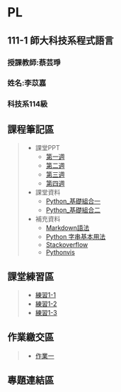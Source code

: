 # PL
## 111-1 師大科技系程式語言
### 授課教師:蔡芸琤
### 姓名:李苡嘉
### 科技系114級
## 課程筆記區
>* 課堂PPT
>    + [第一週](https://docs.google.com/presentation/d/e/2PACX-1vS_11f3KIeNeqmInAKfHaDzOTxK_ff05aI3H3hanLX1qI6Z8iHhbOfqEUgl3Gzx3s1pYtjIZcdzECSP/pub?start=false&loop=false&delayms=3000&slide=id.p)
>    + [第二週](https://docs.google.com/presentation/d/e/2PACX-1vQa2_6HxpBPDUjViqvd82AqQfnywwWwETU60fLexCe7ADD8A7kHkpGjkmO6kCSYyw-AFrSCfG3THXiA/pub?start=false&loop=false&delayms=3000&slide=id.p)
>    + [第三週](https://docs.google.com/presentation/d/e/2PACX-1vSAw9A5Eu_lHKzShkG8CacnBGk4xauhztCRro8AaxmllMd-gGR3iZpgeV2q8Yz4Fm7CRgfW7fmZSnTJ/pub?start=false&loop=false&delayms=3000&slide=id.p)
>    + [第四週](https://docs.google.com/presentation/d/e/2PACX-1vRR3pc8mhMsa4xByYW6vKqtJiJCsAaeLLCvmRVf3RquXZDwY3yk0H9vcF3CGwkVh5ypqe5Yto0-E88d/pub?start=false&loop=false&delayms=3000&slide=id.p)
>* 課堂資料
>    + [Python_基礎組合一](https://github.com/pecu/LawTech/tree/main/Learning-Materials/C1_Python_基礎_01)
>    + [Python_基礎組合二](https://github.com/pecu/LawTech/tree/main/Learning-Materials/C1_Python_基礎_02)
>* 補充資料
>    + [Markdown語法](https://markdown.tw)
>    + [Python 字串基本用法](https://shengyu7697.github.io/python-str/)
>    + [Stackoverflow](https://stackoverflow.com/questions/21448225/getting-indices-of-true-values-in-a-boolean-list)
>    + [Pythonvis](https://pythonviz.com/basic/python-compare-lists-intersection-difference/)
## 課堂練習區
>* [練習1-1](https://github.com/vivilee0712/PL/blob/main/PL_HW1-1.ipynb)
>* [練習1-2](https://github.com/vivilee0712/PL/blob/main/PL_HW1-2.ipynb)
>* [練習1-3](https://github.com/vivilee0712/PL/blob/main/PL_HW1-3.ipynb)
## 作業繳交區
>* [作業一](https://github.com/vivilee0712/PL/blob/main/PL_HW1-1.ipynb)

## 專題連結區
